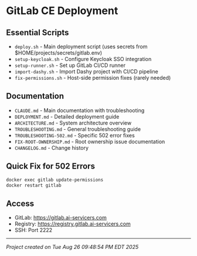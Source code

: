 # GitLab CE Deployment

## Essential Scripts
- `deploy.sh` - Main deployment script (uses secrets from $HOME/projects/secrets/gitlab.env)
- `setup-keycloak.sh` - Configure Keycloak SSO integration
- `setup-runner.sh` - Set up GitLab CI/CD runner
- `import-dashy.sh` - Import Dashy project with CI/CD pipeline
- `fix-permissions.sh` - Host-side permission fixes (rarely needed)

## Documentation
- `CLAUDE.md` - Main documentation with troubleshooting
- `DEPLOYMENT.md` - Detailed deployment guide
- `ARCHITECTURE.md` - System architecture overview
- `TROUBLESHOOTING.md` - General troubleshooting guide
- `TROUBLESHOOTING-502.md` - Specific 502 error fixes
- `FIX-ROOT-OWNERSHIP.md` - Root ownership issue documentation
- `CHANGELOG.md` - Change history

## Quick Fix for 502 Errors
```bash
docker exec gitlab update-permissions
docker restart gitlab
```

## Access
- GitLab: https://gitlab.ai-servicers.com
- Registry: https://registry.gitlab.ai-servicers.com
- SSH: Port 2222

---
*Project created on Tue Aug 26 09:48:54 PM EDT 2025*